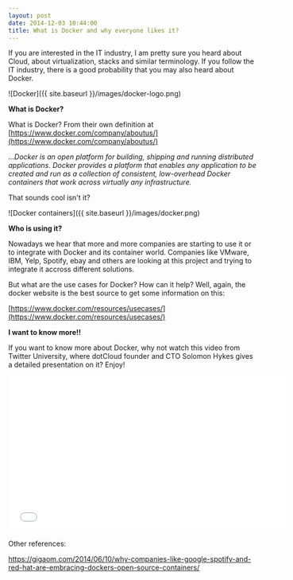 ```yaml
---
layout: post
date: 2014-12-03 10:44:00
title: What is Docker and why everyone likes it?
---
```


If you are interested in the IT industry, I am pretty sure you heard about Cloud, about virtualization, stacks and similar terminology. If you follow the IT industry, there is a good probability that you may also heard about Docker.

![Docker]({{ site.baseurl }}/images/docker-logo.png)

**What is Docker?**

What is Docker? From their own definition at [https://www.docker.com/company/aboutus/](https://www.docker.com/company/aboutus/)


*...Docker is an open platform for building, shipping and running distributed applications. Docker provides a platform that enables any application to be created and run as a collection of consistent, low-overhead Docker containers that work across virtually any infrastructure.*

That sounds cool isn't it?

![Docker containers]({{ site.baseurl }}/images/docker.png)


**Who is using it?**

Nowadays we hear that more and more companies are starting to use it or to integrate with Docker and its container world. Companies like VMware, IBM, Yelp, Spotify, ebay and others are looking at this project and trying to integrate it accross different solutions.

But what are the use cases for Docker? How can it help?
Well, again, the docker website is the best source to get some information on this:

[https://www.docker.com/resources/usecases/](https://www.docker.com/resources/usecases/)

**I want to know more!!**

If you want to know more about Docker, why not watch this video from Twitter University, where dotCloud founder and CTO Solomon Hykes gives a detailed presentation on it? Enjoy! 

<iframe width="560" height="315" src="//www.youtube.com/embed/Q5POuMHxW-0" frameborder="0" allowfullscreen></iframe>

Other references:

https://gigaom.com/2014/06/10/why-companies-like-google-spotify-and-red-hat-are-embracing-dockers-open-source-containers/